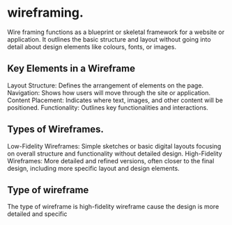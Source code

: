 # wireframing.

Wire framing functions as a blueprint or skeletal framework for a website or application. It outlines the basic structure and layout without going into detail about design elements like colours, fonts, or images.

## Key Elements in a Wireframe

Layout Structure: Defines the arrangement of elements on the page.
Navigation: Shows how users will move through the site or application.
Content Placement: Indicates where text, images, and other content will be positioned.
Functionality: Outlines key functionalities and interactions.


## Types of Wireframes.
Low-Fidelity Wireframes: Simple sketches or basic digital layouts focusing on overall structure and functionality without detailed design.
High-Fidelity Wireframes: More detailed and refined versions, often closer to the final design, including more specific layout and design elements.

## Type of wireframe
The type of wireframe is high-fidelity wireframe cause the design is more detailed and specific
